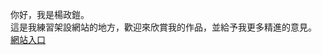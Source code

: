 你好，我是楊政鎧。<br>
這是我練習架設網站的地方，歡迎來欣賞我的作品，並給予我更多精進的意見。<br>
<a href="https://ckyang0516.github.io/ckyang/selfintro.html" target="_blank">網站入口</a>
